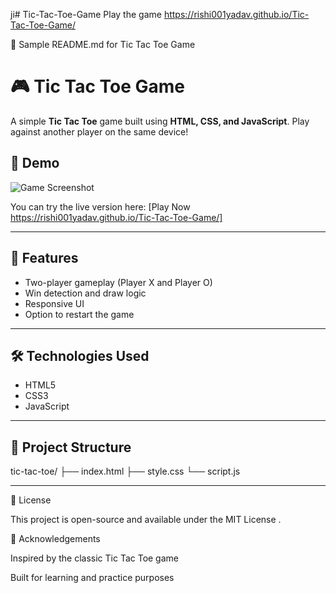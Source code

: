 ji# Tic-Tac-Toe-Game
Play the game
 https://rishi001yadav.github.io/Tic-Tac-Toe-Game/

📌 Sample README.md for Tic Tac Toe Game
# 🎮 Tic Tac Toe Game

A simple **Tic Tac Toe** game built using **HTML, CSS, and JavaScript**. Play against another player on the same device!

## 📸 Demo

![Game Screenshot](screenshot(71).png) 

You can try the live version here: [Play Now  https://rishi001yadav.github.io/Tic-Tac-Toe-Game/] 

---

## 🚀 Features

- Two-player gameplay (Player X and Player O)
- Win detection and draw logic
- Responsive UI
- Option to restart the game

---

## 🛠️ Technologies Used

- HTML5
- CSS3
- JavaScript 

---

## 📂 Project Structure



tic-tac-toe/
├── index.html
├── style.css
└── script.js


---



📄 License

This project is open-source and available under the MIT License
.

🙌 Acknowledgements

Inspired by the classic Tic Tac Toe game

Built for learning and practice purposes




